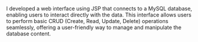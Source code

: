 I developed a web interface using JSP that connects to a MySQL database, enabling users to interact directly with the data. This interface allows users to perform basic CRUD (Create, Read, Update, Delete) operations seamlessly, offering a user-friendly way to manage and manipulate the database content.
